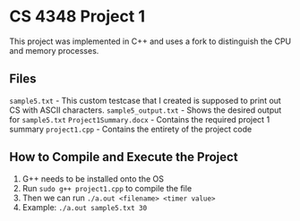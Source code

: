 # CS 4348 Project 1

This project was implemented in C++ and uses a fork to distinguish the CPU and memory processes. 

## Files
`sample5.txt` - This custom testcase that I created is supposed to print out CS with ASCII characters.
`sample5_output.txt` - Shows the desired output for `sample5.txt`
`Project1Summary.docx` - Contains the required project 1 summary
`project1.cpp` - Contains the entirety of the project code

## How to Compile and Execute the Project

1. G++ needs to be installed onto the OS
2. Run `sudo g++ project1.cpp` to compile the file
3. Then we can run `./a.out <filename> <timer value>`
4. Example: `./a.out sample5.txt 30`
